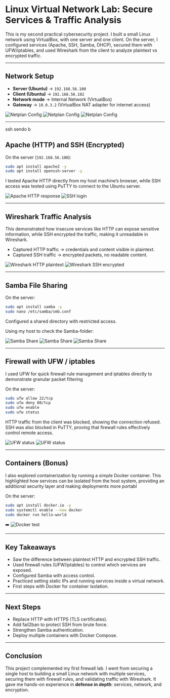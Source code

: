 # Linux Virtual Network Lab: Secure Services & Traffic Analysis

This is my second practical cybersecurity project.
I built a small Linux network using VirtualBox, with one server and one client.
On the server, I configured services (Apache, SSH, Samba, DHCP), secured them with UFW/iptables, and used Wireshark from the client to analyze plaintext vs encrypted traffic.

---

## Network Setup

* **Server (Ubuntu)** → `192.168.56.100`
* **Client (Ubuntu)** → `192.168.56.102`
* **Network mode** → Internal Network (VirtualBox)
* **Gateway** → `10.0.3.2` (VirtualBox NAT adapter for internet access)

![Netplan Config](imagens/1-netplan.png)
![Netplan Config](imagens/1.png)
![Netplan Config](imagens/2.png)

---
ssh sendo b
## Apache (HTTP) and SSH (Encrypted)

On the server (`192.168.56.100`):

```bash
sudo apt install apache2 -y
sudo apt install openssh-server -y
```

I tested Apache HTTP directly from my host machine’s browser,
while SSH access was tested using PuTTY to connect to the Ubuntu server.


![Apache HTTP response](imagens/3.png)
![SSH login](imagens/4.png)

---

## Wireshark Traffic Analysis

This demonstrated how insecure services like HTTP can expose sensitive information, while SSH encrypted the traffic, making it unreadable in Wireshark.

* Captured HTTP traffic → credentials and content visible in plaintext.
* Captured SSH traffic → encrypted packets, no readable content.

 ![Wireshark HTTP plaintext](imagens/7.png)
 ![Wireshark SSH encrypted](imagens/8.png)

---

## Samba File Sharing

On the server:

```bash
sudo apt install samba -y
sudo nano /etc/samba/smb.conf
```

Configured a shared directory with restricted access.

Using my host to check the Samba-folder:

   ![Samba Share](imagens/9.png)
   ![Samba Share](imagens/10.png)
   ![Samba Share](imagens/11.png)                        
                            

---

## Firewall with UFW / iptables

I used UFW for quick firewall rule management and iptables directly to demonstrate granular packet filtering

On the server:

```bash
sudo ufw allow 22/tcp
sudo ufw deny 80/tcp
sudo ufw enable
sudo ufw status
```
HTTP traffic from the client was blocked, showing the connection refused.
SSH was also blocked in PuTTY, proving that firewall rules effectively control remote access.

 ![UFW status](imagens/5.png)
 ![UFW status](imagens/6.png)                        
                           

---

## Containers (Bonus)

I also explored containerization by running a simple Docker container.
This highlighted how services can be isolated from the host system, providing an additional security layer and making deployments more portabl

On the server:

```bash
sudo apt install docker.io -y
sudo systemctl enable --now docker
sudo docker run hello-world
```

➡️ ![Docker test](imagens/12.png)

---

## Key Takeaways

* Saw the difference between plaintext HTTP and encrypted SSH traffic.
* Used firewall rules (UFW/iptables) to control which services are exposed.
* Configured Samba with access control.
* Practiced setting static IPs and running services inside a virtual network.
* First steps with Docker for container isolation.

---

## Next Steps

* Replace HTTP with HTTPS (TLS certificates).
* Add fail2ban to protect SSH from brute force.
* Strengthen Samba authentication.
* Deploy multiple containers with Docker Compose.

---

## Conclusion

This project complemented my first firewall lab.
I went from securing a single host to building a small Linux network with multiple services, securing them with firewall rules, and validating traffic with Wireshark.
It gave me hands-on experience in **defense in depth**: services, network, and encryption.
